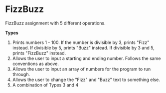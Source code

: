 # FizzBuzz
FizzBuzz assignment with 5 different operations.

<b>Types</b>
<ol>
<li>Prints numbers 1 - 100. If the number is divisible by 3, prints "Fizz" instead. If divisible by 5, prints "Buzz" instead. If divisible by 3 and 5, prints "FizzBuzz" instead.</li>
<li>Allows the user to input a starting and ending number. Follows the same conventions as above.</li>
<li>Allows the user to input an array of numbers for the program to run through.</li>
<li>Allows the user to change the "Fizz" and "Buzz" text to something else.</li>
<li>A combination of Types 3 and 4</li>
</ol>

